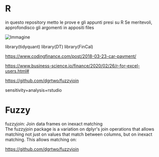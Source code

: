 # R
in questo repository metto le prove e gli appunti presi su R
Se meritevoli, approfondisco gli argomenti in appositi files

![Immagine](https://technosoups.com/wp-content/uploads/2021/03/R-programming-language.jpg)


library(tidyquant)
library(DT)
library(FinCal) 


https://www.codingfinance.com/post/2018-03-23-car-payment/

https://www.business-science.io/finance/2020/02/26/r-for-excel-users.html#

https://github.com/dgrtwo/fuzzyjoin



sensitivity+analysis+rstudio


# Fuzzy
fuzzyjoin: Join data frames on inexact matching  
The fuzzyjoin package is a variation on dplyr's join operations that allows matching not just on values that match between columns, but on inexact matching. This allows matching on:

https://github.com/dgrtwo/fuzzyjoin
